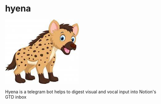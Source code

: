 # hyena

![hyena](./public/hyena.jpeg)

Hyena is a telegram bot helps to digest visual and vocal input into Notion's GTD inbox
